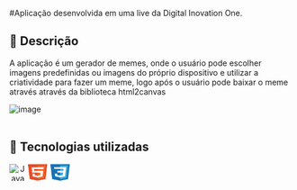 #Aplicação desenvolvida em uma live da Digital Inovation One.


## 📖 Descrição
A aplicação é um gerador de memes, onde o usuário pode escolher imagens predefinidas ou imagens do próprio dispositivo e utilizar a criatividade para fazer um
meme, logo após o usuário pode baixar o meme através através da biblioteca html2canvas


![image](https://user-images.githubusercontent.com/102702355/207184945-7051fe7c-13ed-4d98-a3f4-77c76a23bc91.png)
<br><br>

## 📡 Tecnologias utilizadas

<div align="center">

<img align="left" alt="Javascript" height="30" width="30" src="https://cdn.jsdelivr.net/gh/devicons/devicon/icons/javascript/javascript-original.svg">
<img align="left" alt="HTML" height="30" width="40" src="https://raw.githubusercontent.com/devicons/devicon/master/icons/html5/html5-original.svg">
<img align="left" alt="CSS" height="30" width="40" src="https://raw.githubusercontent.com/devicons/devicon/master/icons/css3/css3-original.svg"> 
  
</div>
<br/><br/>

